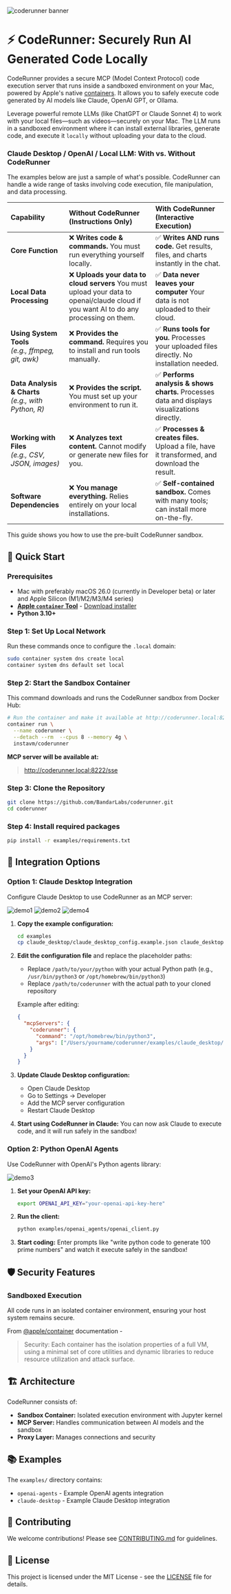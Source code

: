 ![coderunner banner](images/coderunner_banner.jpeg)
# ⚡ CodeRunner: Securely Run AI Generated Code Locally

CodeRunner provides a secure MCP (Model Context Protocol) code execution server that runs inside a sandboxed environment on your Mac, powered by Apple's native [containers](https://github.com/apple/container). It allows you to safely execute code generated by AI models like Claude, OpenAI GPT, or Ollama.

Leverage powerful remote LLMs (like ChatGPT or Claude Sonnet 4) to work with your local files—such as videos—securely on your Mac. The LLM runs in a sandboxed environment where it can install external libraries, generate code, and execute it `locally` without uploading your data to the cloud.


### **Claude Desktop / OpenAI / Local LLM: With vs. Without CodeRunner**

The examples below are just a sample of what's possible. CodeRunner can handle a wide range of tasks involving code execution, file manipulation, and data processing.

| Capability | Without CodeRunner (Instructions Only) | With CodeRunner (Interactive Execution) |
| :--- | :--- | :--- |
| **Core Function** | ❌ **Writes code & commands.** You must run everything yourself locally. | ✅ **Writes AND runs code.** Get results, files, and charts instantly in the chat. |
| **Local Data Processing** | ❌ **Uploads your data to cloud servers** You must upload your data to openai/claude cloud if you want AI to do any processing on them. | ✅ **Data never leaves your computer** Your data is not uploaded to their cloud. |
| **Using System Tools** <br/> *(e.g., ffmpeg, git, awk)* | ❌ **Provides the command.** Requires you to install and run tools manually. | ✅ **Runs tools for you.** Processes your uploaded files directly. No installation needed. |
| **Data Analysis & Charts** <br/> *(e.g., with Python, R)* | ❌ **Provides the script.** You must set up your environment to run it. | ✅ **Performs analysis & shows charts.** Processes data and displays visualizations directly. |
| **Working with Files** <br/> *(e.g., CSV, JSON, images)* | ❌ **Analyzes text content.** Cannot modify or generate new files for you. | ✅ **Processes & creates files.** Upload a file, have it transformed, and download the result. |
| **Software Dependencies** | ❌ **You manage everything.** Relies entirely on your local installations. | ✅ **Self-contained sandbox.** Comes with many tools; can install more on-the-fly. |



This guide shows you how to use the pre-built CodeRunner sandbox.

## 🚀 Quick Start

### Prerequisites

- Mac with preferably macOS 26.0 (currently in Developer beta) or later and Apple Silicon (M1/M2/M3/M4 series)
- **[Apple `container` Tool](https://github.com/apple/container)** - [Download installer](https://github.com/apple/container/releases/download/0.1.0/container-0.1.0-installer-signed.pkg)
- **Python 3.10+**

### Step 1: Set Up Local Network

Run these commands once to configure the `.local` domain:

```bash
sudo container system dns create local
container system dns default set local
```

### Step 2: Start the Sandbox Container

This command downloads and runs the CodeRunner sandbox from Docker Hub:

```bash
# Run the container and make it available at http://coderunner.local:8222/sse
container run \
  --name coderunner \
  --detach --rm  --cpus 8 --memory 4g \
  instavm/coderunner
```

**MCP server will be available at:**
> http://coderunner.local:8222/sse

### Step 3: Clone the Repository

```bash
git clone https://github.com/BandarLabs/coderunner.git
cd coderunner
```

### Step 4: Install required packages

   ```bash
   pip install -r examples/requirements.txt
   ```

## 🔌 Integration Options

### Option 1: Claude Desktop Integration

Configure Claude Desktop to use CodeRunner as an MCP server:

![demo1](images/demo.png)
![demo2](images/demo2.png)
![demo4](images/demo4.png)


1. **Copy the example configuration:**
   ```bash
   cd examples
   cp claude_desktop/claude_desktop_config.example.json claude_desktop/claude_desktop_config.json
   ```

2. **Edit the configuration file** and replace the placeholder paths:
   - Replace `/path/to/your/python` with your actual Python path (e.g., `/usr/bin/python3` or `/opt/homebrew/bin/python3`)
   - Replace `/path/to/coderunner` with the actual path to your cloned repository

   Example after editing:
   ```json
   {
     "mcpServers": {
       "coderunner": {
         "command": "/opt/homebrew/bin/python3",
         "args": ["/Users/yourname/coderunner/examples/claude_desktop/mcpproxy.py"]
       }
     }
   }
   ```

3. **Update Claude Desktop configuration:**
   - Open Claude Desktop
   - Go to Settings → Developer
   - Add the MCP server configuration
   - Restart Claude Desktop

4. **Start using CodeRunner in Claude:**
   You can now ask Claude to execute code, and it will run safely in the sandbox!

### Option 2: Python OpenAI Agents

Use CodeRunner with OpenAI's Python agents library:

![demo3](images/demo3.png)

1. **Set your OpenAI API key:**
   ```bash
   export OPENAI_API_KEY="your-openai-api-key-here"
   ```

2. **Run the client:**
   ```bash
   python examples/openai_agents/openai_client.py
   ```

4. **Start coding:**
   Enter prompts like "write python code to generate 100 prime numbers" and watch it execute safely in the sandbox!

## 🛡️ Security Features

### Sandboxed Execution
All code runs in an isolated container environment, ensuring your host system remains secure.

From [@apple/container](https://github.com/apple/container/blob/main/docs/technical-overview.md) documentation -
>Security: Each container has the isolation properties of a full VM, using a minimal set of core utilities and dynamic libraries to reduce resource utilization and attack surface.

## 🏗️ Architecture

CodeRunner consists of:
- **Sandbox Container:** Isolated execution environment with Jupyter kernel
- **MCP Server:** Handles communication between AI models and the sandbox
- **Proxy Layer:** Manages connections and security

## 📚 Examples

The `examples/` directory contains:
- `openai-agents` - Example OpenAI agents integration
- `claude-desktop` - Example Claude Desktop integration


## 🤝 Contributing

We welcome contributions! Please see [CONTRIBUTING.md](CONTRIBUTING.md) for guidelines.

## 📄 License

This project is licensed under the MIT License - see the [LICENSE](LICENSE) file for details.
